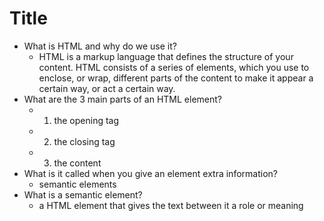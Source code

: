 # Title

- What is HTML and why do we use it?
  - HTML is a markup language that defines the structure of your content. HTML consists of a series of elements, which you use to enclose, or wrap, different parts of the content to make it appear a certain way, or act a certain way.
- What are the 3 main parts of an HTML element?
  - 1. the opening tag
  - 2. the closing tag
  - 3. the content
- What is it called when you give an element extra information?
  - semantic elements
- What is a semantic element?
  - a HTML element that gives the text between it a role or meaning
